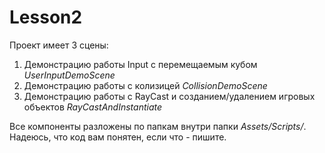 # Lesson2
Проект имеет 3 сцены:
1. Демонстрацию работы Input с перемещаемым кубом *UserInputDemoScene*
2. Демонстрацию работы с колизицей *CollisionDemoScene*
3. Демонстрацию работы с RayCast и созданием/удалением игровых объектов *RayCastAndInstantiate*

Все компоненты разложены по папкам внутри папки *Assets/Scripts/*. 
Надеюсь, что код вам понятен, если что - пишите.
